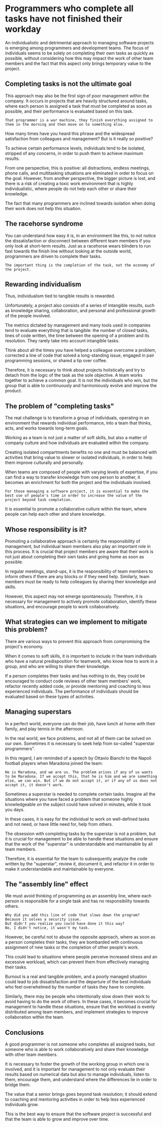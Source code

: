 # Programmers who complete all tasks have not finished their workday

An individualistic and detrimental approach to managing software projects is emerging among programmers and development teams. The focus of individuals seems to be solely on completing their own tasks as quickly as possible, without considering how this may impact the work of other team members and the fact that this aspect only brings temporary value to the project.

## Completing tasks is not the ultimate goal

This approach may also be the first sign of poor management within the company. It occurs in projects that are heavily structured around tasks, where each person is assigned a task that must be completed as soon as possible, and their performance is evaluated based on this task.

```plaintext
That programmer is a war machine, they finish everything assigned to them in the morning and then move on to something else.
```

How many times have you heard this phrase and the widespread satisfaction from colleagues and management? But is it really so positive?

To achieve certain performance levels, individuals tend to be isolated, stripped of any concerns, in order to push them to achieve maximum results.

From one perspective, this is positive: all distractions, endless meetings, phone calls, and multitasking situations are eliminated in order to focus on the goal. However, from another perspective, the bigger picture is lost, and there is a risk of creating a toxic work environment that is highly individualistic, where people do not help each other or share their knowledge.

The fact that many programmers are inclined towards isolation when doing their work does not help this situation.

## The racehorse syndrome

You can understand how easy it is, in an environment like this, to not notice the dissatisfaction or disconnect between different team members if you only look at short-term results. Just as a racehorse wears blinders to run fast towards the finish line without looking at the outside world, programmers are driven to complete their tasks.

```plaintext
The important thing is the completion of the task, not the economy of the project.
```

## Rewarding individualism

Thus, individualism tied to tangible results is rewarded.

Unfortunately, a project also consists of a series of intangible results, such as knowledge sharing, collaboration, and personal and professional growth of the people involved.

The metrics dictated by management and many tools used in companies tend to evaluate everything that is tangible: the number of closed tasks, lines of code written, the time between the opening of a problem and its resolution. They rarely take into account intangible tasks.

Think about all the times you have helped a colleague overcome a problem, corrected a line of code that solved a long-standing issue, engaged in pair programming sessions, or shared a tip over coffee.

Therefore, it is necessary to think about projects holistically and try to detach from the logic of the task as the sole objective. A team works together to achieve a common goal. It is not the individuals who win, but the group that is able to continuously and harmoniously evolve and improve the product.

## The problem of "completing tasks"

The real challenge is to transform a group of individuals, operating in an environment that rewards individual performance, into a team that thinks, acts, and works towards long-term goals.

Working as a team is not just a matter of soft skills, but also a matter of company culture and how individuals are evaluated within the company.

Creating isolated compartments benefits no one and must be balanced with activities that bring value to slower or isolated individuals, in order to help them improve culturally and personally.

When teams are composed of people with varying levels of expertise, if you can find a way to transfer knowledge from one person to another, it becomes an enrichment for both the project and the individuals involved.

```plaintext
For those managing a software project, it is essential to make the best use of people's time in order to increase the value of the project beyond task completion.
```

It is essential to promote a collaborative culture within the team, where people can help each other and share knowledge.

## Whose responsibility is it?

Promoting a collaborative approach is certainly the responsibility of management, but individual team members also play an important role in this process. It is crucial that project members are aware that their work is not just about completing their own tasks and going home as soon as possible.

In regular meetings, stand-ups, it is the responsibility of team members to inform others if there are any blocks or if they need help. Similarly, team members must be ready to help colleagues by sharing their knowledge and skills.

However, this aspect may not emerge spontaneously. Therefore, it is necessary for management to actively promote collaboration, identify these situations, and encourage people to work collaboratively.

## What strategies can we implement to mitigate this problem?

There are various ways to prevent this approach from compromising the project's economy.

When it comes to soft skills, it is important to include in the team individuals who have a natural predisposition for teamwork, who know how to work in a group, and who are willing to share their knowledge.

If a person completes their tasks and has nothing to do, they could be encouraged to conduct code reviews of other team members' work, refactor recently added code, or provide mentoring and coaching to less experienced individuals. The performance of individuals should be evaluated based on these types of activities.

## Managing superstars

In a perfect world, everyone can do their job, have lunch at home with their family, and play tennis in the afternoon.

In the real world, we face problems, and not all of them can be solved on our own. Sometimes it is necessary to seek help from so-called "superstar programmers".

In this regard, I am reminded of a speech by Ottavio Bianchi to the Napoli football players when Maradona joined the team:

```plaintext
He is Maradona, and we are us. The problem arises if any of us wants to be Maradona. If we accept this, that he is him and we are something else, we can win. But if we do not accept it, or if any of us does not accept it, it doesn't work.
```

Sometimes a superstar is needed to complete certain tasks. Imagine all the situations where you have faced a problem that someone highly knowledgeable on the subject could have solved in minutes, while it took you days.

In these cases, it is easy for the individual to work on well-defined tasks and not need, or have little need for, help from others.

The obsession with completing tasks by the superstar is not a problem, but it is crucial for management to be able to handle these situations and ensure that the work of the "superstar" is understandable and maintainable by all team members.

Therefore, it is essential for the team to subsequently analyze the code written by the "superstar", review it, document it, and refactor it in order to make it understandable and maintainable by everyone.

## The "assembly line" effect

We must avoid thinking of programming as an assembly line, where each person is responsible for a single task and has no responsibility towards others.

```plaintext
Why did you add this line of code that slows down the program?
Because it solves a security issue.
But didn't you realize you could have done it this way?
No, I didn't notice, it wasn't my task.
```

However, be careful not to abuse the opposite approach, where as soon as a person completes their tasks, they are bombarded with continuous assignment of new tasks or the completion of other people's work.

This could lead to situations where people perceive increased stress and an excessive workload, which can prevent them from effectively managing their tasks.

Burnout is a real and tangible problem, and a poorly managed situation could lead to job dissatisfaction and the departure of the best individuals who feel overwhelmed by the number of tasks they have to complete.

Similarly, there may be people who intentionally slow down their work to avoid having to do the work of others. In these cases, it becomes crucial for management to handle these situations, ensure that the workload is evenly distributed among team members, and implement strategies to improve collaboration within the team.

## Conclusions

A good programmer is not someone who completes all assigned tasks, but someone who is able to work collaboratively and share their knowledge with other team members.

It is necessary to foster the growth of the working group in which one is involved, and it is important for management to not only evaluate their results based on numerical data but also to manage individuals, listen to them, encourage them, and understand where the differences lie in order to bridge them.

The value that a senior brings goes beyond task resolution; it should extend to coaching and mentoring activities in order to help less experienced individuals grow.

This is the best way to ensure that the software project is successful and that the team is able to grow and improve over time.
